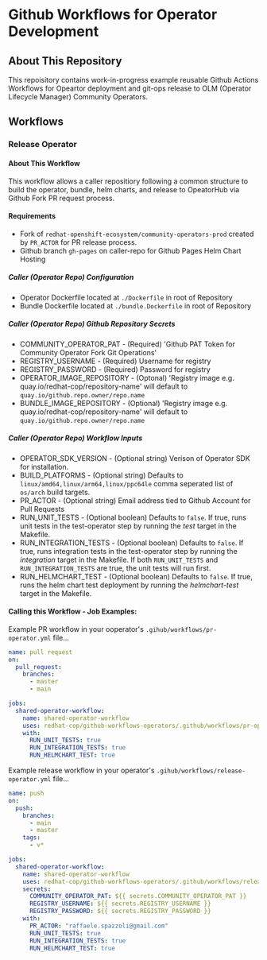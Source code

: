 # Github Workflows for Operator Development
## About This Repository
This repoisitory contains work-in-progress example reusable Github Actions Workflows for Opeartor deployment and git-ops release to OLM (Operator Lifecycle Manager) Community Operators.
## Workflows 
### Release Operator 
#### About This  Workflow 
This workflow allows a caller repositiory following a common structure to build the operator, bundle, helm charts, and release to OpeatorHub via Github Fork PR request process.
#### Requirements 
* Fork of ```redhat-openshift-ecosystem/community-operators-prod``` created by ```PR_ACTOR``` for PR release process.
* Github branch ```gh-pages``` on caller-repo for Github Pages Helm Chart Hosting
##### Caller (Operator Repo) Configuration 
* Operator Dockerfile located at ```./Dockerfile``` in root of Repository
* Bundle Dockerfile located at ```./bundle.Dockerfile``` in root of Repository
##### Caller (Operator Repo) Github Repository Secrets
* COMMUNITY_OPERATOR_PAT - (Required) 'Github PAT Token for Community Operator Fork Git Operations'
* REGISTRY_USERNAME - (Required) Username for registry
* REGISTRY_PASSWORD - (Required) Password for registry
* OPERATOR_IMAGE_REPOSITORY - (Optonal) 'Registry image e.g. quay.io/redhat-cop/repository-name' will default to ```quay.io/github.repo.owner/repo.name```
* BUNDLE_IMAGE_REPOSITORY - (Optional) 'Registry image e.g. quay.io/redhat-cop/repository-name' will default to ```quay.io/github.repo.owner/repo.name```

##### Caller (Operator Repo) Workflow Inputs
* OPERATOR_SDK_VERSION - (Optional string) Verison of Operator SDK for installation.
* BUILD_PLATFORMS - (Optional string) Defaults to ```linux/amd64,linux/arm64,linux/ppc64le``` comma seperated list of ```os/arch``` build targets.
* PR_ACTOR - (Optional string) Email address tied to Github Account for Pull Requests
* RUN_UNIT_TESTS - (Optional boolean) Defaults to ```false```. If true, runs unit tests in the test-operator step by running the *test* target in the Makefile.
* RUN_INTEGRATION_TESTS - (Optional boolean) Defaults to ```false```. If true, runs integration tests in the test-operator step by running the *integration* target in the Makefile. If both `RUN_UNIT_TESTS` and `RUN_INTEGRATION_TESTS` are true, the unit tests will run first.
* RUN_HELMCHART_TEST - (Optional boolean) Defaults to ```false```. If true, runs the helm chart test deployment by running the *helmchart-test* target in the Makefile.

#### Calling this Workflow - Job Examples:

Example PR workflow in your ooperator's `.gihub/workflows/pr-operator.yml` file...

```yaml 
name: pull request
on:
  pull_request:
    branches:
      - master
      - main

jobs:
  shared-operator-workflow:
    name: shared-operator-workflow
    uses: redhat-cop/github-workflows-operators/.github/workflows/pr-operator.yml@main
    with: 
      RUN_UNIT_TESTS: true
      RUN_INTEGRATION_TESTS: true
      RUN_HELMCHART_TEST: true
```

Example release workflow in your operator's `.gihub/workflows/release-operator.yml` file...

```yaml
name: push
on:
  push:
    branches:
      - main
      - master
    tags:
      - v*

jobs:
  shared-operator-workflow:
    name: shared-operator-workflow
    uses: redhat-cop/github-workflows-operators/.github/workflows/release-operator.yml@main    
    secrets:
      COMMUNITY_OPERATOR_PAT: ${{ secrets.COMMUNITY_OPERATOR_PAT }}
      REGISTRY_USERNAME: ${{ secrets.REGISTRY_USERNAME }}
      REGISTRY_PASSWORD: ${{ secrets.REGISTRY_PASSWORD }}
    with:
      PR_ACTOR: "raffaele.spazzoli@gmail.com"
      RUN_UNIT_TESTS: true
      RUN_INTEGRATION_TESTS: true
      RUN_HELMCHART_TEST: true
```
